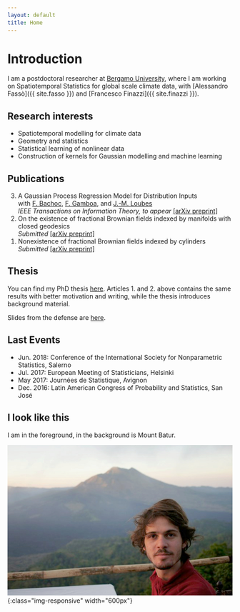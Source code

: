 ```yaml
---
layout: default
title: Home
---
```

# Introduction

I am a postdoctoral researcher at [Bergamo University](https://en.unibg.it/), where I am working on Spatiotemporal Statistics for global scale climate data, with [Alessandro Fassò]({{ site.fasso }}) and [Francesco Finazzi]({{ site.finazzi }}).

## Research interests

* Spatiotemporal modelling for climate data
* Geometry and statistics
* Statistical learning of nonlinear data
* Construction of kernels for Gaussian modelling and machine learning

## Publications

<ol>
	<li value="3">A Gaussian Process Regression Model for Distribution Inputs<br>
	with <a href="{{ site.bachoc }}">F. Bachoc</a>,  <a href="{{ site.gamboa }}">F. Gamboa</a>, and  <a href="{{ site.loubes }}">J.-M. Loubes</a> <br>
	    <em>IEEE Transactions on Information Theory, to appear</em> <a href="https://arxiv.org/pdf/1701.09055.pdf">[arXiv preprint]</a>
	</li>
	<li value="2">On the existence of fractional Brownian fields indexed by manifolds with closed geodesics<br>
	    <em>Submitted</em> <a href="https://arxiv.org/pdf/1612.05984.pdf">[arXiv preprint]</a>
	</li>
	<li value="1">Nonexistence of fractional Brownian fields indexed by cylinders<br>
	    <em>Submitted</em> <a href="https://arxiv.org/pdf/1612.05983.pdf">[arXiv preprint]</a>
	</li>
</ol>

## Thesis

You can find my PhD thesis [here](http://thesesups.ups-tlse.fr/3658/). Articles 1. and 2. above contains the same results with better motivation and writing, while the thesis introduces background material.

Slides from the defense are [here](/assets/pdf/slides_Venet_PhD2016.pdf).

## Last Events

- Jun. 2018: Conference of the International Society for Nonparametric Statistics, Salerno
- Jul. 2017: European Meeting of Statisticians, Helsinki
- May 2017: Journées de Statistique, Avignon
- Dec. 2016: Latin American Congress of Probability and Statistics, San José

## I look like this

I am in the foreground, in the background is Mount Batur.

![I look like that](/assets/pictures/me.jpg){:class="img-responsive" width="600px"}
